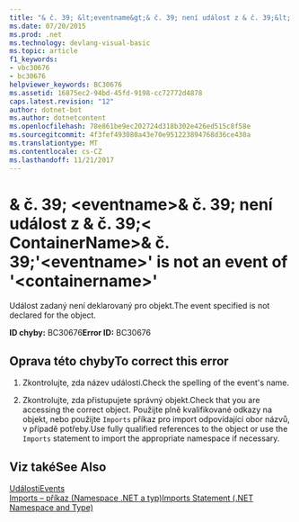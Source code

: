 ```yaml
---
title: "& č. 39; &lt;eventname&gt;& č. 39; není událost z & č. 39;&lt; ContainerName&gt;& č. 39;"
ms.date: 07/20/2015
ms.prod: .net
ms.technology: devlang-visual-basic
ms.topic: article
f1_keywords:
- vbc30676
- bc30676
helpviewer_keywords: BC30676
ms.assetid: 16875ec2-94bd-45fd-9198-cc72772d4878
caps.latest.revision: "12"
author: dotnet-bot
ms.author: dotnetcontent
ms.openlocfilehash: 78e861be9ec202724d318b302e426ed515c8f58e
ms.sourcegitcommit: 4f3fef493080a43e70e951223894768d36ce430a
ms.translationtype: MT
ms.contentlocale: cs-CZ
ms.lasthandoff: 11/21/2017
---
```

# <a name="39lteventnamegt39-is-not-an-event-of-39ltcontainernamegt39"></a><span data-ttu-id="87e00-102">& č. 39; &lt;eventname&gt;& č. 39; není událost z & č. 39;&lt; ContainerName&gt;& č. 39;</span><span class="sxs-lookup"><span data-stu-id="87e00-102">&#39;&lt;eventname&gt;&#39; is not an event of &#39;&lt;containername&gt;&#39;</span></span>
<span data-ttu-id="87e00-103">Událost zadaný není deklarovaný pro objekt.</span><span class="sxs-lookup"><span data-stu-id="87e00-103">The event specified is not declared for the object.</span></span>  
  
 <span data-ttu-id="87e00-104">**ID chyby:** BC30676</span><span class="sxs-lookup"><span data-stu-id="87e00-104">**Error ID:** BC30676</span></span>  
  
## <a name="to-correct-this-error"></a><span data-ttu-id="87e00-105">Oprava této chyby</span><span class="sxs-lookup"><span data-stu-id="87e00-105">To correct this error</span></span>  
  
1.  <span data-ttu-id="87e00-106">Zkontrolujte, zda název události.</span><span class="sxs-lookup"><span data-stu-id="87e00-106">Check the spelling of the event's name.</span></span>  
  
2.  <span data-ttu-id="87e00-107">Zkontrolujte, zda přistupujete správný objekt.</span><span class="sxs-lookup"><span data-stu-id="87e00-107">Check that you are accessing the correct object.</span></span> <span data-ttu-id="87e00-108">Použijte plně kvalifikované odkazy na objekt, nebo použijte `Imports` příkaz pro import odpovídající obor názvů, v případě potřeby.</span><span class="sxs-lookup"><span data-stu-id="87e00-108">Use fully qualified references to the object or use the `Imports` statement to import the appropriate namespace if necessary.</span></span>  
  
## <a name="see-also"></a><span data-ttu-id="87e00-109">Viz také</span><span class="sxs-lookup"><span data-stu-id="87e00-109">See Also</span></span>  
 [<span data-ttu-id="87e00-110">Události</span><span class="sxs-lookup"><span data-stu-id="87e00-110">Events</span></span>](../../visual-basic/programming-guide/language-features/events/index.md)  
 [<span data-ttu-id="87e00-111">Imports – příkaz (Namespace .NET a typ)</span><span class="sxs-lookup"><span data-stu-id="87e00-111">Imports Statement (.NET Namespace and Type)</span></span>](../../visual-basic/language-reference/statements/imports-statement-net-namespace-and-type.md)
